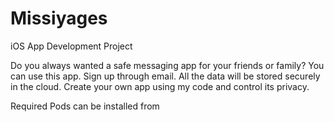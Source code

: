 # Missiyages
iOS App Development Project


Do you always wanted a safe messaging app for your friends or family? You can use this app. Sign up through email. All the data will be stored securely in the cloud. Create your own app using my code and control its privacy. 

Required Pods can be installed from 
